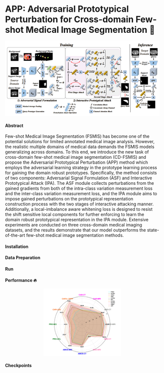 # APP: Adversarial Prototypical Perturbation for Cross-domain Few-shot Medical Image Segmentation 👻

![](./app.PNG)


#### Abstract
Few-shot Medical Image Segmentation (FSMIS) has become one of the potential solutions for limited annotated medical image analysis. However, the realistic multiple domains of medical data demands the FSMIS models generalizing across domains. To this end, we introduce the new task of cross-domain few-shot medical image segmentation (CD-FSMIS) and propose the Adversarial Prototypical Perturbation (APP) method which employs the adversarial learning strategy in the prototype learning process for gaining the domain robust prototypes. Specifically, the method consists of two components: Adversarial Signal Formulation (ASF) and Interactive Prototypical Attack (IPA). The ASF module collects perturbations from the gained gradients from both of the intra-class variation measurement loss and the inter-class variation measurement loss, and the IPA module aims to impose gained perturbations on the prototypical representation construction process with the two stages of interactive attacking manner. Additionally, a local-imbalance aware whitening loss is designed to resist the shift sensitive local components for further enforcing to learn the domain robust prototypical representation in the IPA module. Extensive experiments are conducted on three cross-domain medical imaging datasets, and the results demonstrate that our model outperforms the state-of-the-art few-shot medical image segmentation methods.


#### Installation 



#### Data Preparation


#### Run



#### Performance 🔥 

<p align="center">
    <img src="performance.png" width="50%"> <br>
</p>



#### Checkpoints

